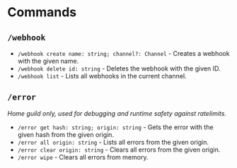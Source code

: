 # Commands

## `/webhook`

- `/webhook create name: string; channel?: Channel` - Creates a webhook with the given name.
- `/webhook delete id: string` - Deletes the webhook with the given ID.
- `/webhook list` - Lists all webhooks in the current channel.

## `/error`

*Home guild only, used for debugging and runtime safety against ratelimits.*

- `/error get hash: string; origin: string` - Gets the error with the given hash from the given origin.
- `/error all origin: string` - Lists all errors from the given origin.
- `/error clear origin: string` - Clears all errors from the given origin.
- `/error wipe` - Clears all errors from memory.
